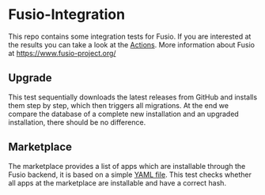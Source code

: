 
# Fusio-Integration

This repo contains some integration tests for Fusio. If you are interested at
the results you can take a look at the [Actions](https://github.com/apioo/fusio-integration/actions).
More information about Fusio at https://www.fusio-project.org/

## Upgrade

This test sequentially downloads the latest releases from GitHub and installs
them step by step, which then triggers all migrations. At the end we compare the
database of a complete new installation and an upgraded installation, there
should be no difference.

## Marketplace

The marketplace provides a list of apps which are installable through the Fusio
backend, it is based on a simple [YAML file](https://github.com/apioo/fusio/blob/master/marketplace.yaml).
This test checks whether all apps at the marketplace are installable and have a
correct hash.
